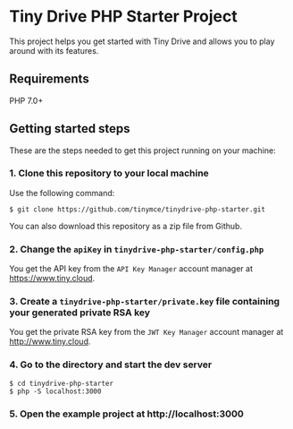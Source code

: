 # Tiny Drive PHP Starter Project

This project helps you get started with Tiny Drive and allows you to play around with its features.

## Requirements

PHP 7.0+

## Getting started steps

These are the steps needed to get this project running on your machine:

### 1. Clone this repository to your local machine

Use the following command:

```
$ git clone https://github.com/tinymce/tinydrive-php-starter.git
```

You can also download this repository as a zip file from Github.

### 2. Change the `apiKey` in `tinydrive-php-starter/config.php`

You get the API key from the `API Key Manager` account manager at https://www.tiny.cloud.

### 3. Create a `tinydrive-php-starter/private.key` file containing your generated private RSA key

You get the private RSA key from the `JWT Key Manager` account manager at http://www.tiny.cloud.

### 4. Go to the directory and start the dev server

```
$ cd tinydrive-php-starter
$ php -S localhost:3000
```

### 5. Open the example project at http://localhost:3000
